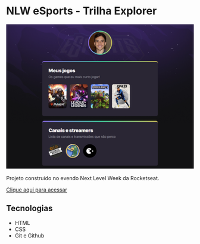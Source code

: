 # NLW eSports - Trilha Explorer

![preview](./.github/preview.png)

Projeto construído no evendo Next Level Week da Rocketseat.

[Clique aqui para acessar](https://gabrielfeola.github.io/nlw-esports/explorer)

##  Tecnologias

- HTML
- CSS
- Git e Github